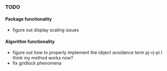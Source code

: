 ### TODO

#### Package functionality 
- figure out display scaling issues

#### Algorithm functionality
- figure out how to properly implement the object avoidance term pj-rj-pi
    I think my method works now?
- fix gridlock phenomena
